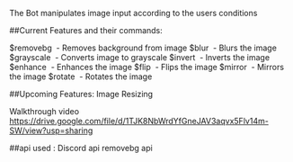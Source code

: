 The Bot manipulates image input according to the users conditions



##Current Features and their commands:

$removebg <image url> - Removes background from image 
$blur <image url> - Blurs the image 
$grayscale <image url> - Converts image to grayscale 
$invert <image url> - Inverts the image 
$enhance <image url> - Enhances the image 
$flip <image url> - Flips the image 
$mirror <image url> - Mirrors the image 
$rotate <image url> - Rotates the image

##Upcoming Features:
    Image Resizing



Walkthrough video https://drive.google.com/file/d/1TJK8NbWrdYfGneJAV3aqvx5Flv14m-SW/view?usp=sharing


##api used : Discord api
             removebg api